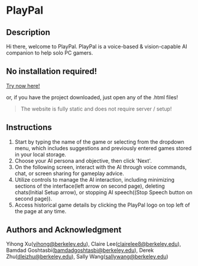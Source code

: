 # PlayPal

## Description

Hi there, welcome to PlayPal.
PlayPal is a voice-based & vision-capable AI companion to help solo PC gamers.

## No installation required!

[Try now here!](new)

or, if you have the project downloaded, just open any of the .html files!

> The website is fully static and does not require server / setup!

## Instructions

1. Start by typing the name of the game or selecting from the dropdown menu, which includes suggestions and previously entered games stored in your local storage.
2. Choose your AI persona and objective, then click 'Next'.
3. On the following screen, interact with the AI through voice commands, chat, or screen sharing for gameplay advice.
4. Utilize controls to manage the AI interaction, including minimizing sections of the interface(left arrow on second page), deleting chats(Initial Setup arrow), or stopping AI speech((Stop Speech button on second page)).
5. Access historical game details by clicking the PlayPal logo on top left of the page at any time.

## Authors and Acknowledgment

Yihong Xu(yihong@berkeley.edu), Claire Lee(clairelee8@berkeley.edu), Bamdad Goshtasbi(bamdadgoshtasbi@berkeley.edu), Derek Zhu(dleizhu@berkeley.edu), Sally Wang(sallywang@berkeley.edu)
